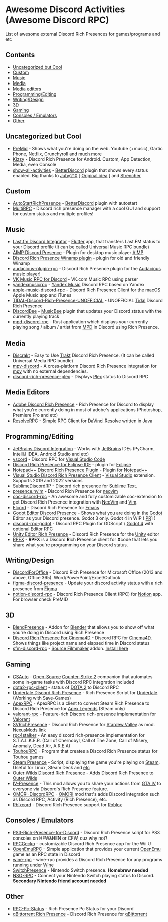 # Awesome Discord Activities (Awesome Discord RPC)

List of awesome external Discord Rich Presences for games/programs and etc

## Contents

- [Uncategorized but Cool](#uncategorized-but-cool)
- [Custom](#custom)
- [Music](#music)
- [Media](#media)
- [Media editors](#media-editors)
- [Programming/Editing](#programmingediting)
- [Writing/Design](#writingdesign)
- [3D](#3d)
- [Gaming](#gaming)
- [Consoles / Emulators](#consoles--emulators)
- [Other](#other)

## Uncategorized but Cool

- [PreMid](https://premid.app) - Shows what you're doing on the web. Youtube (+music), Gartic Phone, Netflix, Crunchyroll and [much more](https://premid.app/store)
- [Kizzy](https://github.com/dead8309/Kizzy) - Discord Rich Presence for Android. Custom, App Detection, Media, even Console
- [show-all-activities](https://github.com/Strencher/BetterDiscordStuff/tree/master/ShowAllActivities) - [BetterDiscord](https://betterdiscord.app) plugin that shows every status enabled. Big thanks to [Juby210](https://github.com/Juby210) [ [Original idea]((https://github.com/Juby210/show-all-activities)) ] and [Strencher](https://github.com/Strencher)

## Custom

- [AutoStartRichPresence](https://github.com/Mega-Mewthree/BetterDiscordPlugins/tree/master/Plugins/AutoStartRichPresence) - [BetterDiscord](https://betterdiscord.app) plugin with autostart
- [MultiRPC](https://github.com/FluxpointDev/MultiRPC) - Discord rich presence manager with a cool GUI and support for custom status and multiple profiles!

## Music

- [Last.fm Discord Integrator](https://github.com/tangenx/lfdi) - [Flutter](https://flutter.dev) app, that transfers Last.FM status to your Discord profile (It can be called Universal Music RPC bundle)
- [AIMP Discord Presence](https://github.com/Exle/AIMP-Discord-Presence) - Plugin for desktop music player [AIMP](https://www.aimp.ru)
- [Discord Rich Presence Winamp plugin](https://github.com/clandrew/wdrp) - plugin for old and friendly Winamp
- [audacious-plugin-rpc](https://github.com/darktohka/audacious-plugin-rpc) - Discord Rich Presence plugin for the [Audacious](https://audacious-media-player.org) music player!
- [VK Music RPC for Discord](https://github.com/DaveFeed/VK-Music-RPC-for-Discord) - VK.com Music RPC using parser
- [yandexmusicrpc](https://github.com/schwarzalexey/yandexmusicrpc) - [Yandex Music](https://music.yandex.ru) Discord RPC based on Yandex
- [apple-music-discord-rpc](https://github.com/NextFire/apple-music-discord-rpc) - Discord Rich Presence Client for the macOS Apple Music app and iTunes
- [TIDAL-Discord-Rich-Presence-UNOFFICIAL](https://github.com/purpl3F0x/TIDAL-Discord-Rich-Presence-UNOFFICIAL) - UNOFFICIAL [Tidal](https://tidal.com) Discord Rich Presence
- [DiscordBee](https://github.com/sll552/DiscordBee) - [MusicBee](https://www.getmusicbee.com) plugin that updates your Discord status with the currently playing track
- [mpd-discord-rpc](https://github.com/JakeStanger/mpd-discord-rpc) - Rust application which displays your currently playing song / album / artist from [MPD](https://www.musicpd.org) in Discord using Rich Presence.

## Media

- [Discrakt](https://github.com/afonsojramos/discrakt) - Easy to Use [Trakt](https://trakt.tv) Discord Rich Presence. (It can be called Universal Media RPC bundle)
- [mpv-discord](https://github.com/tnychn/mpv-discord) - A cross-platform Discord Rich Presence integration for [mpv](https://mpv.io) with no external dependencies.
- [discord-rich-presence-plex](https://github.com/phin05/discord-rich-presence-plex) - Displays [Plex](https://www.plex.tv) status to Discord RPC

## Media Editors

- [Adobe Discord Rich Presence](https://github.com/teeteeteeteetee/adobe-discord-rpc) - Rich Presence for Discord to display what you're currently doing in most of adobe's applications (Photoshop, Premiere Pro and etc)
- [ResolveRPC](https://github.com/shadoweG/ResolveRPC) - Simple RPC Client for [DaVinci Resolve](https://www.blackmagicdesign.com/products/davinciresolve) written in Java

## Programming/Editing

- [JetBrains Discord Integration](https://github.com/Almighty-Alpaca/JetBrains-Discord-Integration) - Works with [JetBrains](https://www.jetbrains.com/products) IDEs (PyCharm, IntelliJ IDEA, Android Studio and etc)
- [vscord](https://github.com/leonardssh/vscord) - Discord RPC for [Visual Studio Code](https://code.visualstudio.com)
- [Discord Rich Presence for Eclipse IDE](https://github.com/echebbi/eclipse-discord-integration) - plugin for [Eclipse](https://www.eclipse.org)
- [Notepad++ Discord Rich Presence Plugin](https://github.com/MikeCoder96/NotePad-Discord-Rich-Presence-Plugin) - Plugin for [Notepad++](https://notepad-plus-plus.org)
- [Visual Studio Discord Rich Presence Client](https://github.com/Ryavell/VisualStudioDiscordRPC) - [Visual Studio](https://visualstudio.com) extension. Supports 2019 and 2022 versions
- [SublimeDiscordRP](https://github.com/Snazzah/SublimeDiscordRP) - Discord rich presence for [Sublime Text](https://www.sublimetext.com).
- [presence.nvim](https://github.com/andweeb/presence.nvim) - Discord Rich Presence for [neovim](https://neovim.io)
- [coc-discord-rpc](https://github.com/leonardssh/coc-discord-rpc) - An awesome and fully customizable coc-extension to get Discord Rich Presence integration with [NeoVim](https://neovim.io) and [Vim](https://www.vim.org).
- [Elcord](https://github.com/Mstrodl/elcord) - Discord Rich Presence for [Emacs](https://www.gnu.org/software/emacs)
- [Godot Editor Discord Presence](https://github.com/3ddelano/godot-editor-discord-presence) - Shows what you are doing in the [Godot](https://godotengine.org) Editor as your Discord presence. Godot 3 only. Godot 4 in WIP ( [PR](https://github.com/3ddelano/godot-editor-discord-presence/pull/11)] )
- [discord-rpc-godot](https://github.com/vaporvee/discord-rpc-godot) - Discord RPC Plugin for GDScript / [Godot 4](https://godotengine.org) with optional Editor RPC
- [Unity Editor Rich Presence](https://github.com/MarshMello0/Editor-Rich-Presence) - Discord Rich Presence for the [Unity](https://unity.com) editor
- [RPFX](https://github.com/PKBeam/RPFX) - **RPFX** is a Discord **R**ich **P**resence client **f**or **X**code that lets you share what you're programming on your Discord status.

## Writing/Design

- [DiscordForOffice](https://github.com/7coil/DiscordForOffice) - Discord Rich Presence for Microsoft Office (2013 and above, Office 365). Word/PowerPoint/Excel/Outlook
- [figma-discord-presence](https://github.com/bryanberger/figma-discord-presence) - Update your discord activity status with a rich presence from [Figma](https://www.figma.com)
- [notion-discord-rpc](https://github.com/nandiniproothi/notion-discord-rpc) - Discord Rich Presence Client (RPC) for [Notion](https://www.notion.so) app. For browser check PreMID

## 3D

- [BlendPresence](https://github.com/abrasic/blendpresence) - Addon for [Blender](https://www.blender.org) that allows you to show off what you're doing in Discord using Rich Presence
- [Discord Rich Presence For Cinema4D](https://github.com/JuicySoup/Discord-Rich-Presence-For-Cinema4D) - Discord RPC for [Cinema4D](https://www.maxon.net/en/cinema-4d). Shows things like project name and elapsed time in Discord status
- [sfm-discord-rpc](https://github.com/valance1/sfm-discord-rpc) - [Source Filmmaker](https://www.sourcefilmmaker.com) addon. [Install here](https://steamcommunity.com/sharedfiles/filedetails/?id=2717645611)

## Gaming

- [CSAuto](https://r.noplagi.xyz/csauto) - [Open-Source](https://github.com/MurkyYT/CSAuto) [Counter-Strike 2](https://www.counter-strike.net/cs2) companion that automates some in-game tasks with Discord RPC integration included
- [dota2-rpc-client](https://github.com/andsfonseca/dota2-rpc-client) - status of [DOTA 2](https://www.dota2.com/home) to Discord RPC
- [Undertale Discord Rich Presence](https://github.com/AntonHei/Undertale_DiscordRichPresence) - Rich Presence Script for [Undertale](https://undertale.com). (Working with Save-Games)
- [ApexRPC](https://github.com/Holfz/ApexRPC) - ApexRPC is a client to convert Steam Rich Presence to Discord Rich Presence for [Apex Legends](https://store.steampowered.com/app/1172470/Apex_Legends) (Steam only)
- [valorant-rpc](https://github.com/colinhartigan/valorant-rpc) - Feature-rich Discord rich-presence implementation for [Valorant](https://playvalorant.com)
- [SVRichPresence](https://github.com/RuiNtD/SVRichPresence) - Discord Rich Presence for [Stardew Valley](https://www.stardewvalley.net) as mod. [NexusMods link](https://www.nexusmods.com/stardewvalley/mods/2156)
- [rpc4stalker](https://github.com/TosoxDev/rpc4stalker) - An easy discord rich-presence implementation for S.T.A.L.K.E.R. (Call of Chernobyl, Call of The Zone, Call of Misery, Anomaly, Dead Air, A.R.E.A)
- [TouhouRPC](https://github.com/TheBakaRem/TouhouRPC) - Program that creates a Discord Rich Presence status for Touhou games
- [Steam Presence](https://github.com/JustTemmie/steam-presence) - Script, displaying the game you're playing on [Steam](https://store.steampowered.com/about). Useful for Linux, Steam Deck and [etc](https://github.com/JustTemmie/steam-presence#why)
- [Outer Wilds Discord Rich Presence](https://github.com/MegaPiggy/OWRichPresence) - Adds Discord Rich Presence to [Outer Wilds](https://www.mobiusdigitalgames.com/outer-wilds.html)
- [IV-Presence](https://github.com/ClonkAndre/IV-Presence) - This mod allows you to share your actions from [GTA IV](https://store.steampowered.com/app/12210/Grand_Theft_Auto_IV_The_Complete_Edition) to everyone via Discord's Rich Presence feature.
- [OMORI-DiscordRPC](https://github.com/thehatkid/OMORI-DiscordRPC) - [OMORI](https://omori-game.com) mod that's adds Discord integration such as Discord RPC, Activity (Rich Presence), etc.
- [Rblxcord](https://github.com/Ralsin/rblxcord) - Discord Rich Presence support for [Roblox](https://roblox.com)

## Consoles / Emulators

- [PS3-Rich-Presence-for-Discord](https://github.com/zorua98741/PS3-Rich-Presence-for-Discord) - Discord Rich Presence script for PS3 consoles on HFW&HEN or CFW, cuz why not?
- [RPCGecko](https://github.com/dmgrstuff/rpcgecko) - customizable Discord Rich Presence app for the Wii U
- [OpenEmuRPC](https://github.com/MCMi460/OpenEmuRPC) - Simple application that provides your current [OpenEmu](https://openemu.org) game as an RPC state in Discord
- [wine-rpc](https://github.com/LeadRDRK/wine-rpc) - wine-rpc provides a Discord Rich Presence for any programs running under [Wine](https://www.winehq.org)
- [SwitchPresence](https://github.com/SunResearchInstitute/SwitchPresence-Rewritten) - Nintendo Switch presence. **Homebrew needed**
- [NSO-RPC](https://github.com/MCMi460/NSO-RPC) - Connect your Nintendo Switch playing status to Discord. **Secondary Nintendo friend account needed**

## Other

- [RPC-Pc-Status](https://github.com/Faelayis/RPC-Pc-Status) - Rich Presence Pc Status for your Discord
- [qBittorrent Rich Presence](https://github.com/LockBlock-dev/qbittorrent-rp) - Discord Rich Presence for [qBittorrent](https://www.qbittorrent.org)

